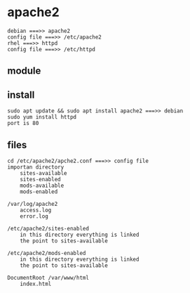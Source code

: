 # apache2
	debian ===>> apache2
	config file ===>> /etc/apache2
	rhel ===>> httpd
	config file ===>> /etc/httpd
	
## module
	
## install    
	sudo apt update && sudo apt install apache2 ===>> debian
	sudo yum install httpd
	port is 80

## files    
	cd /etc/apache2/apche2.conf ===>> config file
	importan directory
		sites-available
		sites-enabled
		mods-available
		mods-enabled
	
    /var/log/apache2
		access.log
		error.log
	
    /etc/apache2/sites-enabled
		in this directory everything is linked
		the point to sites-available
	
    /etc/apache2/mods-enabled
		in this directory everything is linked
		the point to sites-available
	
    DocumentRoot /var/www/html
		index.html